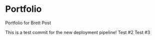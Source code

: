 # Portfolio
Portfolio for Brett Post

This is a test commit for the new deployment pipeline!
Test #2
Test #3
